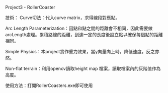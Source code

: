 Project3 - RollerCoaster

技術：
Curve切法：代入curve matrix，求得線段對應點。

Arc Length Parameterization：因點和點之間的距離會不相同，因此需要做arcLength處理。累積路線的距離，到達一定的長度後設立點以確保每個點的距離相同。

Simple Physics：本project實作重力效果，當y向量向上時，降低速度，反之亦然。

Non-flat terrain：利用opencv讀取height map 檔案，讀取檔案內的灰階值作為高度。

使用方法：打開RollerCoasters.exe即可使用
 
 

